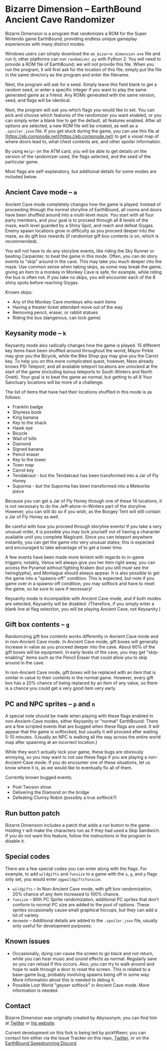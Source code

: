 # Bizarre Dimension – EarthBound Ancient Cave Randomizer

Bizarre Dimension is a program that randomizes a ROM for the Super Nintendo game EarthBound, providing endless unique gameplay experiences with many distinct modes.

Windows users can simply download the `eb_bizarre_dimension.exe` file and run it; other platforms can run `randomizer.py` with Python 2. You will need to provide a ROM file of EarthBound; we will not provide this file. When you run the program, it will first ask for the location of this file; simply put the file in the same directory as the program and enter the filename.

Next, the program will ask for a seed. Simply leave this field blank to get a random seed, or enter a specific integer if you want to play the same generated game as a friend. Any ROMs generated with the same version, seed, and flags will be identical.

Next, the program will ask you which flags you would like to set. You can pick and choose which features of the randomizer you want enabled, or you can simply enter a blank line to get the default, all features enabled. After all options are selected, a new ROM file will be created, as well as a `.spoiler.json` file. If you get stuck during the game, you can use this file at [https://eb.compnode.net](https://eb.compnode.net) to get a visual map of where doors lead to, what chest contents are, and other spoiler information.

By using `Help!` on the ATM card, you will be able to get details on the version of the randomizer used, the flags selected, and the seed of the particular game.

Most flags are self-explanatory, but additional details for some modes are included below.

## Ancient Cave mode – `a`

Ancient Cave mode completely changes how the game is played. Instead of proceeding through the normal storyline of EarthBound, all rooms and doors have been shuffled around into a multi-level maze. You start with all four party members, and your goal is to proceed through all 8 levels of the maze, each level guarded by a Shiny Spot, and reach and defeat Giygas. Enemy spawn locations grow in difficulty as you proceed deeper into the maze, as do gift box rewards (if randomize gift box contents is on, which is recommended).

You will not have to do any storyline events, like riding the Sky Runner or beating Carpainter, to beat the game in this mode. Often, you can do story events to "skip" around in the cave. This may take you much deeper into the maze. Use common sense when taking skips, as some may break the game; giving an item to a monkey in Monkey Cave is safe, for example, while riding the bus is often not. If you take no skips, you will encounter each of the 8 shiny spots before reaching Giygas.

Known skips:
- Any of the Monkey Cave monkeys who want items
- Having a theater ticket attendant move out of the way
- Removing pencil, eraser, or rabbit statues
- Riding the bus (dangerous, can lock game)

## Keysanity mode – `k`

Keysanity mode also radically changes how the game is played. 15 different key items have been shuffled around throughout the world; Mayor Pirkle may give you the Bicycle, while the Bike Shop guy may give you the Carrot key. To help you on this more complicated quest, however, Ness already knows PSI Teleport, and all available teleport locations are unlocked at the start of the game (including bonus teleports to South Winters and North Onett). Your goal is to beat the game as normal, but getting to all 8 Your Sanctuary locations will be more of a challenge.

The list of items that have had their locations shuffled in this mode is as follows:
- Franklin badge
- Shyness book
- King banana
- Key to the shack
- Hawk eye
- Bicycle
- Wad of bills
- Diamond
- Signed banana
- Pencil eraser
- Key to the tower
- Town map
- Carrot key
- Tendakraut - but the Tendakraut has been transformed into a Jar of Fly Honey
- Suporma - but the Suporma has been transformed into a Meteorite piece

Because you can get a Jar of Fly Honey through one of these 14 locations, it is not necessary to do the Jeff-alone-in-Winters part of the storyline. However, you can still do so if you wish, as the Boogey Tent will still contain a Jar of Fly Honey as well.

Be careful with how you proceed through storyline events! If you take a very unusual order, it is possible you may lock yourself out of having a character available until you complete Magicant. Since you can teleport anywhere instantly, you can get the game into very unusual states; this is expected and encouraged to take advantage of to get a lower time.

A few events have been made more lenient with regards to in-game triggers; notably, Venus will always give you her item right away, you can access the Pyramid without fighting Kraken (but you still must see the heiroglyphs), and Montague should always appear. It is also possible to get the game into a "spawns-off" condition. This is expected, but note if you game over in a spawns-off condition, you may softlock and have to reset the game, so be sure to save if necessary!

Keysanity mode is incompatible with Ancient Cave mode, and if both modes are selected, Keysanity will be disabled. (Therefore, if you simply enter a blank line at flag selection, you will be playing Ancient Cave, not Keysanity.)

## Gift box contents – `g`

Randomizing gift box contents works differently in Ancient Cave mode and in non-Ancient Cave mode. In Ancient Cave mode, gift boxes will generally increase in value as you proceed deeper into the cave. About 60% of the gift boxes will be equipment. In early levels of the cave, you may get "skip-enabling" items such as the Pencil Eraser that could allow you to skip around in the cave.

In non-Ancient Cave mode, gift boxes will be replaced with an item that is similar in value to their contents in the normal game. However, every gift box has a 20% chance of being replaced by an item of any value, so there is a chance you could get a very good item very early.

## PC and NPC sprites – `p` and `n`

A special note should be made when playing with these flags enabled in non-Ancient-Cave modes, either Keysanity or "normal" EarthBound: There are a few scripted events that are bugged when these flags are used. It will appear that the game is softlocked, but usually it will proceed after waiting 5-10 minutes. (Usually an NPC is walking all the way across the entire world map after spawning at an incorrect location.)

While they won't actually lock your game, these bugs are obviously annoying, so you may want to not use these flags if you are playing a non-Ancient-Cave mode. If you do encounter one of these situations, let us know where it is, as we would like to eventually fix all of them.

Currently known bugged events:
- Post Twoson show
- Delivering the Diamond on the bridge
- Defeating Clumsy Robot (possibly a true softlock?)

## Run button patch

Bizarre Dimension includes a patch that adds a run button to the game. Holding `Y` will make the characters run as if they had used a Skip Sandwich. If you do not want this feature, follow the instructions in the program to disable it.

## Special codes

There are a few special codes you can enter along with the flags. For example, to add `wildgifts` and `funsize` to a game with the `a`, `g`, and `p` flags only set, you would enter `agpwildgiftsfunsize`.

- `wildgifts` – In Non-Ancient Cave mode, with gift box randomization, 20% chance of any item increased to 100% chance.
- `funsize` – With PC Sprite randomization, additional PC sprites that don't conform to normal PC size are added to the pool of options. These sprites occasionally cause small graphical hiccups, but they can add a lot of variety.
-  `devmode` – Additional details are added to the `.spoiler.json` file, usually only useful for development purposes.

## Known issues

- Occasionally, dying can cause the screen to go black and not return, while you can hear music and sound effects as normal. Regularly save so you can reload if this occurs. Also, you can try to walk around and hope to walk through a door to reset the screen. This is related to a base-game bug, probably involving spawns being off in some way. More information about this is needed to debug it.
- Possible Lost World "geyser softlock" in Ancient Cave mode. More information is needed.

## Contact

Bizarre Dimension was originally created by Abyssonym; you can find him at [Twitter](https://www.twitter.com/abyssonym) or [his website](http://www.abyssonym.com/).

Current development on this fork is being led by pickfifteen; you can contact him either via the Issue Tracker on this repo, [Twitter](https://www.twitter.com/pickfifteen), or on the [EarthBound Speedrunning Discord](https://discord.gg/WWVYwkE).
